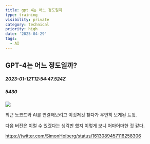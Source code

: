 ```yaml
---
title: gpt 4는 어느 정도일까
type: training
visibility: private
category: technical
priority: high
date: '2025-04-29'
tags:
  - AI
---
```

## GPT-4는 어느 정도일까?
##### 2023-01-12T12:54:47.524Z
##### 5430

<p><img src="https://media.disquiet.io/images/makerlog/5f255b0aea56d18f86c119323ac023e9e4198dfe860fd2798d22c600a8bd9094"></p><p>최근 노코드와 AI를 연결해보려고 이것저것 찾다가 우연히 보게된 트윗.</p><p>다음 버전은 이럴 수 있겠다는 생각만 했지 이렇게 보니 어마어마한 것 같다.</p><p><a href="https://twitter.com/SimonHoiberg/status/1613089457116258306" rel="noopener noreferrer" target="_blank">https://twitter.com/SimonHoiberg/status/1613089457116258306</a></p>
